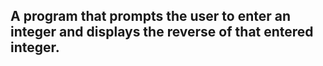 ## A program that prompts the user to enter an integer and displays the reverse of that entered integer.
